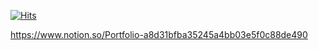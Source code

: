 <!--
Hi there 👋**hyejinoh315/hyejinoh315** is a ✨ _special_ ✨ repository because its `README.md` (this file) appears on your GitHub profile.

Here are some ideas to get you started:

- 🔭 I’m currently working on ...
- 🌱 I’m currently learning ...
- 👯 I’m looking to collaborate on ...
- 🤔 I’m looking for help with ...
- 💬 Ask me about ...
- 📫 How to reach me: ...
- 😄 Pronouns: ...
- ⚡ Fun fact: ...
-->

[![Hits](https://hits.seeyoufarm.com/api/count/incr/badge.svg?url=https%3A%2F%2Fgithub.com%2Fhyejinoh315%2Fhyejinoh315&count_bg=%23C8ADFF&title_bg=%239856FF&title=hits&edge_flat=false)](https://hits.seeyoufarm.com)

https://www.notion.so/Portfolio-a8d31bfba35245a4bb03e5f0c88de490
